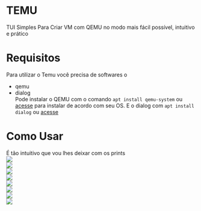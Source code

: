 # TEMU
TUI Simples Para Criar VM com QEMU no modo mais fácil possível, intuitivo e prático

# Requisitos
Para utilizar o Temu você precisa de softwares o 
- qemu
- dialog <br>
Pode instalar o QEMU com o comando `apt install qemu-system` ou [acesse](https://www.qemu.org/download/#linux) para instalar de acordo com seu OS.
E o dialog com `apt install dialog` ou [acesse](https://www.oreilly.com/library/view/learning-linux-shell/9781785286216/ch10s06.html)

# Como Usar

É tão intuitivo que vou lhes deixar com os prints <br>
<img style='width 200px' src='/sshots/s1.jpg'><br>
<img style='width 200px' src='/sshots/s2.jpg'><br>
<img style='width 200px' src='/sshots/s3.jpg'><br>
<img style='width 200px' src='/sshots/s4.jpg'><br>
<img style='width 200px' src='/sshots/s5.jpg'><br>
<img style='width 200px' src='/sshots/s6.jpg'><br>
<img style='width 200px' src='/sshots/s7.jpg'><br>
<img style='width 200px' src='/sshots/s8.jpg'><br>

